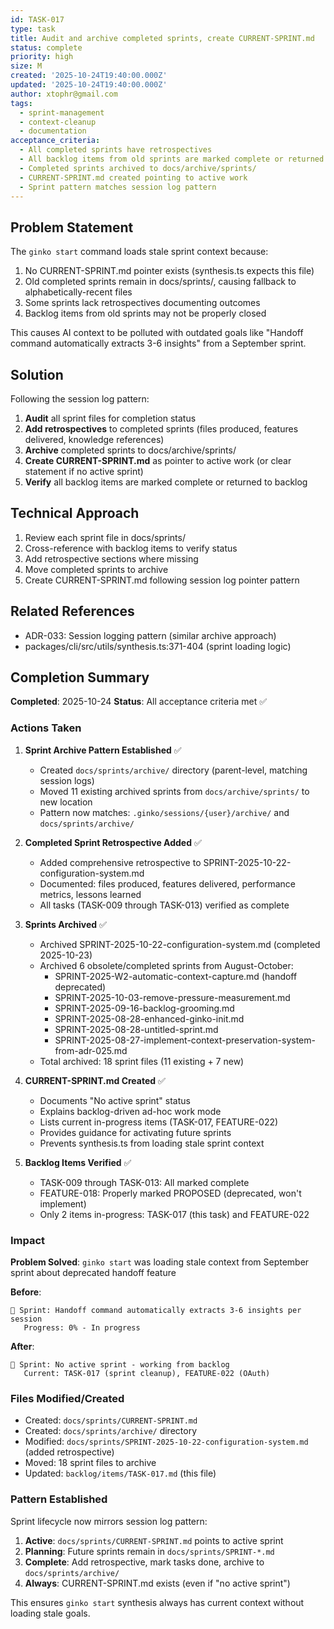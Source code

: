 ```yaml
---
id: TASK-017
type: task
title: Audit and archive completed sprints, create CURRENT-SPRINT.md
status: complete
priority: high
size: M
created: '2025-10-24T19:40:00.000Z'
updated: '2025-10-24T19:40:00.000Z'
author: xtophr@gmail.com
tags:
  - sprint-management
  - context-cleanup
  - documentation
acceptance_criteria:
  - All completed sprints have retrospectives
  - All backlog items from old sprints are marked complete or returned to backlog
  - Completed sprints archived to docs/archive/sprints/
  - CURRENT-SPRINT.md created pointing to active work
  - Sprint pattern matches session log pattern
---
```

## Problem Statement
The `ginko start` command loads stale sprint context because:
1. No CURRENT-SPRINT.md pointer exists (synthesis.ts expects this file)
2. Old completed sprints remain in docs/sprints/, causing fallback to alphabetically-recent files
3. Some sprints lack retrospectives documenting outcomes
4. Backlog items from old sprints may not be properly closed

This causes AI context to be polluted with outdated goals like "Handoff command automatically extracts 3-6 insights" from a September sprint.

## Solution
Following the session log pattern:
1. **Audit** all sprint files for completion status
2. **Add retrospectives** to completed sprints (files produced, features delivered, knowledge references)
3. **Archive** completed sprints to docs/archive/sprints/
4. **Create CURRENT-SPRINT.md** as pointer to active work (or clear statement if no active sprint)
5. **Verify** all backlog items are marked complete or returned to backlog

## Technical Approach
1. Review each sprint file in docs/sprints/
2. Cross-reference with backlog items to verify status
3. Add retrospective sections where missing
4. Move completed sprints to archive
5. Create CURRENT-SPRINT.md following session log pointer pattern

## Related References
- ADR-033: Session logging pattern (similar archive approach)
- packages/cli/src/utils/synthesis.ts:371-404 (sprint loading logic)

## Completion Summary

**Completed**: 2025-10-24
**Status**: All acceptance criteria met ✅

### Actions Taken

1. **Sprint Archive Pattern Established** ✅
   - Created `docs/sprints/archive/` directory (parent-level, matching session logs)
   - Moved 11 existing archived sprints from `docs/archive/sprints/` to new location
   - Pattern now matches: `.ginko/sessions/{user}/archive/` and `docs/sprints/archive/`

2. **Completed Sprint Retrospective Added** ✅
   - Added comprehensive retrospective to SPRINT-2025-10-22-configuration-system.md
   - Documented: files produced, features delivered, performance metrics, lessons learned
   - All tasks (TASK-009 through TASK-013) verified as complete

3. **Sprints Archived** ✅
   - Archived SPRINT-2025-10-22-configuration-system.md (completed 2025-10-23)
   - Archived 6 obsolete/completed sprints from August-October:
     - SPRINT-2025-W2-automatic-context-capture.md (handoff deprecated)
     - SPRINT-2025-10-03-remove-pressure-measurement.md
     - SPRINT-2025-09-16-backlog-grooming.md
     - SPRINT-2025-08-28-enhanced-ginko-init.md
     - SPRINT-2025-08-28-untitled-sprint.md
     - SPRINT-2025-08-27-implement-context-preservation-system-from-adr-025.md
   - Total archived: 18 sprint files (11 existing + 7 new)

4. **CURRENT-SPRINT.md Created** ✅
   - Documents "No active sprint" status
   - Explains backlog-driven ad-hoc work mode
   - Lists current in-progress items (TASK-017, FEATURE-022)
   - Provides guidance for activating future sprints
   - Prevents synthesis.ts from loading stale sprint context

5. **Backlog Items Verified** ✅
   - TASK-009 through TASK-013: All marked complete
   - FEATURE-018: Properly marked PROPOSED (deprecated, won't implement)
   - Only 2 items in-progress: TASK-017 (this task) and FEATURE-022

### Impact

**Problem Solved**: `ginko start` was loading stale context from September sprint about deprecated handoff feature

**Before**:
```
🎯 Sprint: Handoff command automatically extracts 3-6 insights per session
   Progress: 0% - In progress
```

**After**:
```
🎯 Sprint: No active sprint - working from backlog
   Current: TASK-017 (sprint cleanup), FEATURE-022 (OAuth)
```

### Files Modified/Created

- Created: `docs/sprints/CURRENT-SPRINT.md`
- Created: `docs/sprints/archive/` directory
- Modified: `docs/sprints/SPRINT-2025-10-22-configuration-system.md` (added retrospective)
- Moved: 18 sprint files to archive
- Updated: `backlog/items/TASK-017.md` (this file)

### Pattern Established

Sprint lifecycle now mirrors session log pattern:
1. **Active**: `docs/sprints/CURRENT-SPRINT.md` points to active sprint
2. **Planning**: Future sprints remain in `docs/sprints/SPRINT-*.md`
3. **Complete**: Add retrospective, mark tasks done, archive to `docs/sprints/archive/`
4. **Always**: CURRENT-SPRINT.md exists (even if "no active sprint")

This ensures `ginko start` synthesis always has current context without loading stale goals.
